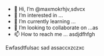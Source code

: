 - 👋 Hi, I’m @maxmokrhjv,sdvcx
- 👀 I’m interested in ...
- 🌱 I’m currently learning ...
- 💞️ I’m looking to collaborate on ...as
- 📫 How to reach me ...
asdjdfhfgh
<!---
maxmokr/maxmokr is a ✨ special ✨ repository because its `README.md` (this file) appears on your GitHub profile.
You can click the Preview link to take a look at your changes.
--->
Ewfasdtfulsac
sad
assaccxzczxc
